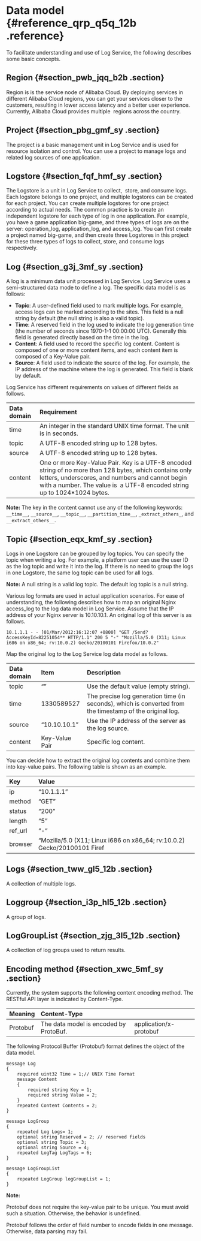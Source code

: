 # Data model {#reference_qrp_q5q_12b .reference}

To facilitate understanding and use of Log Service, the following describes some basic concepts.

## Region {#section_pwb_jqq_b2b .section}

Region is is the service node of Alibaba Cloud. By deploying services in different Alibaba Cloud regions, you can get your services closer to the customers, resulting in lower access latency and a better user experience. Currently, Alibaba Cloud provides multiple  regions across the country.

## Project {#section_pbg_gmf_sy .section}

The project is a basic management unit in Log Service and is used for resource isolation and control. You can use a project to manage logs and related log sources of one application.

## Logstore {#section_fqf_hmf_sy .section}

The Logstore is a unit in Log Service to collect,  store, and consume logs. Each logstore belongs to one project, and multiple logstores can be created for each project. You can create multiple logstores for one project according to actual needs. The common practice is to create an independent logstore for each type of log in one application. For example, you have a game application big-game, and three types of logs are on the server: operation\_log, application\_log, and access\_log. You can first create a project named big-game, and then create three Logstores in this project for these three types of logs to collect, store, and consume logs respectively.

## Log {#section_g3j_3mf_sy .section}

A log is a minimum data unit processed in Log Service. Log Service uses a semi-structured data mode to define a log. The specific data model is as follows:

-   **Topic**: A user-defined field used to mark multiple logs. For example, access logs can be marked according to the sites. This field is a null string by default \(the null string is also a valid topic\).
-   **Time**: A reserved field in the log used to indicate the log generation time \(the number of seconds since 1970-1-1 00:00:00 UTC\). Generally this field is generated directly based on the time in the log.
-   **Content**: A field used to record the specific log content. Content is composed of one or more content items, and each content item is composed of a Key-Value pair.
-   **Source**: A field used to indicate the source of the log. For example, the IP address of the machine where the log is generated. This field is blank by default.

Log Service has different requirements on values of different fields as follows.

|Data domain|Requirement|
|:----------|:----------|
|time|An integer in the standard UNIX time format. The unit is in seconds.|
|topic |A UTF-8 encoded string up to 128 bytes.|
|source|A UTF-8 encoded string up to 128 bytes.|
|content|One or more Key-Value Pair. Key is a UTF-8 encoded string of no more than 128 bytes, which contains only letters, underscores, and numbers and cannot begin with a number. The value is  a UTF-8 encoded string up to 1024\*1024 bytes.|

**Note:** The key in the content cannot use any of the following keywords: `__time__`, `__source__`, `__topic__`, `__partition_time__`, `_extract_others_`, and `__extract_others__`.

## Topic {#section_eqx_kmf_sy .section}

Logs in one Logstore can be grouped by log topics. You can specify the topic when writing a log. For example, a platform user can use the user ID as the log topic and write it into the log. If there is no need to group the logs in one Logstore, the same log topic can be used for all logs.

**Note:** A null string is a valid log topic. The default log topic is a null string.

Various log formats are used in actual application scenarios. For ease of understanding, the following describes how to map an original Nginx access\_log to the log data model in Log Service. Assume that the IP address of your Nginx server is 10.10.10.1. An original log of this server is as follows.

```
10.1.1.1 - - [01/Mar/2012:16:12:07 +0800] "GET /Send? AccessKeyId=82251054** HTTP/1.1" 200 5 "-" "Mozilla/5.0 (X11; Linux i686 on x86_64; rv:10.0.2) Gecko/20100101 Firefox/10.0.2"
```

Map the original log to the Log Service log data model as follows.

|Data domain|Item|Description|
|:----------|:---|:----------|
|topic|“”|Use the default value \(empty string\).|
|time|1330589527|The precise log generation time \(in seconds\), which is converted from the timestamp of the original log.|
|source|“10.10.10.1”|Use the IP address of the server as the log source.|
|content|Key-Value Pair|Specific log content.|

You can decide how to extract the original log contents and combine them into key-value pairs. The following table is shown as an example.

|Key|Value|
|:--|:----|
|ip|“10.1.1.1”|
|method|“GET”|
|status|“200”|
|length|“5”|
|ref\_url|“-“|
|browser|“Mozilla/5.0 \(X11; Linux i686 on x86\_64; rv:10.0.2\) Gecko/20100101 Firef|

## Logs {#section_tww_gl5_12b .section}

A collection of multiple logs.

## Loggroup {#section_i3p_hl5_12b .section}

A group of logs.

## LogGroupList {#section_zjg_3l5_12b .section}

A collection of log groups used to return results.

## Encoding method {#section_xwc_5mf_sy .section}

Currently, the system supports the following content encoding method. The RESTful API layer is indicated by Content-Type.

|Meaning|Content-Type| |
|:------|:-----------|:-|
|Protobuf|The data model is encoded by ProtoBuf.|application/x-protobuf|

The following Protocol Buffer \(Protobuf\) format defines the object of the data model.

```
message Log
{
    required uint32 Time = 1;// UNIX Time Format
    message Content
    {
        required string Key = 1;
        required string Value = 2;
    }  
    repeated Content Contents = 2;
}

message LogGroup
{
    repeated Log Logs= 1;
    optional string Reserved = 2; // reserved fields
    optional string Topic = 3;
    optional string Source = 4;
    repeated LogTag LogTags = 6;
}

message LogGroupList
{
    repeated LogGroup logGroupList = 1;
}
```

**Note:** 

Protobuf does not require the key-value pair to be unique. You must avoid such a situation. Otherwise, the behavior is undefined.

Protobuf follows the order of field number to encode fields in one message. Otherwise, data parsing may fail.

